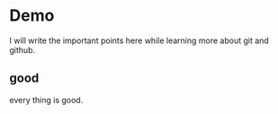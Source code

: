 # Demo
I will write the important points here while learning more about git and github. 

## good

every thing is good.